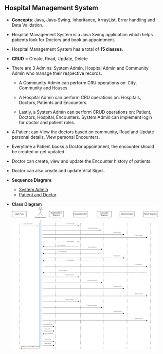 ## Hospital Management System

 * **Concepts**: Java, Java-Swing, Inheritance, ArrayList, Error handling and Data Validation.  
 * Hospital Management System is a Java Swing application which helps patients look for Doctors and book an appointment.
 *  Hospital Management System has a total of **15 classes**.  
 *  **CRUD** = Create, Read, Update, Delete
 * There are 3 Admins: System Admin, Hospital Admin and Community Admin who manage their respective records.
	 * A Community Admin can perform CRU operations on: City, Community and
	   Houses.

	 * A Hospital Admin can perform CRU operations on: Hospitals, Doctors, Patients and Encounters.
	 * Lastly, a System Admin can perform CRUD operations on: Patient, Doctors, Hospital, Encounters. System Admin can implement login for doctor and patient roles.   

 * A Patient can View the doctors based on community, Read and Update personal details, View personal Encounters.
 * Everytime a Patient books a Doctor appointment, the encounter should be created or get updated. 

 * Doctor can create, view and update the Encounter history of patients.
 * Doctor can also create and update Vital Signs.

 * **Sequence Diagram**:
	 * [System Admin](https://github.com/ChannalKishor/Channal_Kishor_002737089/blob/Assignment_2/Diagrams/SystemAdmin%20SD.png)
	 * [Patient and Doctor](https://github.com/ChannalKishor/Channal_Kishor_002737089/blob/Assignment_2/Diagrams/Patient%20and%20Hospital%20SD.png)

 * **Class Diagram**
 ![ERD](https://github.com/ChannalKishor/Channal_Kishor_002737089/blob/Assignment_2/Diagrams/SystemAdmin%20SD.png)
